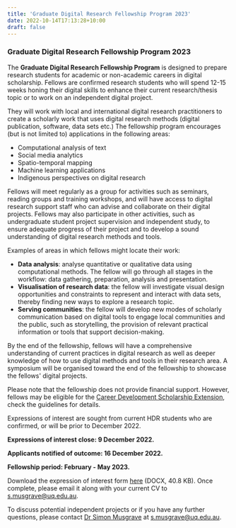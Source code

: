```yaml
---
title: 'Graduate Digital Research Fellowship Program 2023'
date: 2022-10-14T17:13:28+10:00
draft: false
---
```


### Graduate Digital Research Fellowship Program 2023

The **Graduate Digital Research Fellowship Program** is designed to prepare research students for academic or non-academic careers in digital scholarship. Fellows are confirmed research students who will spend 12-15 weeks honing their digital skills to enhance their current research/thesis topic or to work on an independent digital project.

They will work with local and international digital research practitioners to create a scholarly work that uses digital research methods (digital publication, software, data sets etc.) The fellowship program encourages (but is not limited to) applications in the following areas:

- Computational analysis of text
- Social media analytics
- Spatio-temporal mapping
- Machine learning applications
- Indigenous perspectives on digital research

Fellows will meet regularly as a group for activities such as seminars, reading groups and training workshops, and will have access to digital research support staff who can advise and collaborate on their digital projects. Fellows may also participate in other activities, such as undergraduate student project supervision and independent study, to ensure adequate progress of their project and to develop a sound understanding of digital research methods and tools.

Examples of areas in which fellows might locate their work:

- **Data analysis**: analyse quantitative or qualitative data using computational methods. The fellow will go through all stages in the workflow: data gathering, preparation, analysis and presentation.
- **Visualisation of research data**: the fellow will investigate visual design opportunities and constraints to represent and interact with data sets, thereby finding new ways to explore a research topic.
- **Serving communities**: the fellow will develop new modes of scholarly communication based on digital tools to engage local communities and the public, such as storytelling, the provision of relevant practical information or tools that support decision-making.

By the end of the fellowship, fellows will have a comprehensive understanding of current practices in digital research as well as deeper knowledge of how to use digital methods and tools in their research area. A symposium will be organised toward the end of the fellowship to showcase the fellows' digital projects.

Please note that the fellowship does not provide financial support. However, fellows may be eligible for the [Career Development Scholarship Extension](https://cdf.graduate-school.uq.edu.au/uq-career-development-scholarship-guidelines), check the guidelines for details.

Expressions of interest are sought from current HDR students who are confirmed, or will be prior to December 2022.

**Expressions of interest close: 9 December 2022.**

**Applicants notified of outcome: 16 December 2022.**

**Fellowship period: February - May 2023.**

Download the expression of interest form [here](/GraduateDigitalResearchFellowship-EoI-2022.docx) (DOCX, 40.8 KB). Once complete, please email it along with your current CV to s.musgrave@uq.edu.au.

To discuss potential independent projects or if you have any further questions, please contact [Dr Simon Musgrave](https://auslanguage.net/simon-musgrave/) at s.musgrave@uq.edu.au.
